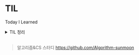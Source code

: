 # TIL

Today I Learned



<details>
<summary h1> TIL 정리</summary>

<details>
<summary> 2월 </summary> 

- 2024_02_13
    - CodingTest Leve 1  >>  4문제
- 2024_02_14
    - 인강은 비공개 정리
    - 네트워크 기본 (널널한 개발자 인프런 강의)
        - Internet 기반 네트워크 입문
        - L2 수준에서 외울 것들
- 2024_02_15
    - 네트워크 기본 (널널한 개발자)
        - L3 수준에서 외울 것들
    - JAVA 8 (백기선)
        - 함수형 인터페이스와 람다
- 2024_02_16
    - 네트워크 기본 (널널한 개발자)
        - L3 수준에서 외울 것들
    - JAVA 8 (백기선)
        - 함수형 인터페이스와 람다
        - 인터페이스의 변화
    - CodingTest Level 2 >> 1문제
- 2024_02_17
    - JAVA 8 (백기선)
        - Stream
        - Optional
    - CodingTest Level 2 >> 1문제
- 2024_02_18
    - Java 8 (백기선)
        - Date/Time
        - CompletableFuture
        - ( 완강 )
    - CodingTest Level 2 >> 1문제
- 2024_02_19
    - 네트워크 기본 (널널한 개발자)
        - L3 수준에서 외울 것들
        - L4 TCP, UDP
    - CodingTest Level 2 >> 1문제
- 2024_02_20
    - 네트워크 기본 (널널한 개발자)
        - L4 TCP, UDP
        - 웹을 이루는 핵심 기술
    - 알고리즘&CS 스터디
        - 백준 >> 1문제
        - <https://www.acmicpc.net/problem/18258>
- 2024_02_21
    - 알고리즘&CS 스터디
        - 백준 >> 2문제
        - <https://www.acmicpc.net/problem/11399>
        - <https://www.acmicpc.net/problem/17265>
- 2024_02_22
    - 알고리즘&CS 스터디
        - 백준 >> 2문제
        - <https://www.acmicpc.net/problem/1620>
        - <https://www.acmicpc.net/problem/20002>
- 2024_02_24
    - 알고리즘&CS 스터디
        - 백준 >> 1문제
        - 면접을 위한 CS 전공지식 노트
            - 싱글톤 패턴
            - 팩토리 패턴
- 2024_02_25
    - 알고리즘&CS 스터디
        - 백준 >> 1문제
        - 면접을 위한 CS
            - 전략 패턴
            - 옵저버 패턴
            - 프록시 패턴과 프록시 서버
- 2024_02_27
    - 알고리즘&CS 스터디
        - 백준 >> 2문제
        - 면접을 위한 CS
            - 이터레이터 패턴
            - 노출 패턴
            - MVC 패턴
            - MVP 패턴
            - MVVM 패턴
- 2024_02_28
    - 알고리즘&CS 스터디
        - 백준 >> 2문제
        - 면접을 위한 CS
            - OOP
            - SOLID
            - 선언형 프로그래밍
            - 명령형 (객체지향)
            - 명령형 (절차지향)
    - 사이드 프로젝트
        - vue.js 학습
            - <https://www.youtube.com/playlist?list=PLfLgtT94nNq3Br68sEe26jkOqCPK_8UQ->
- 2024_02_29
    - 알고리즘&CS 스터디
        - 백준 >> 2문제
        - CS
            - HTTP

</details>
<details>
<summary> 3월 </summary>

- 2024_03_05
    - 알고리즘&CS 스터디
        - 백준 >> 2문제
        - CS
            - RESTful
    - wanted 프리온보딩 백엔드 챌린지
        - 1회차
            - scaling을 고려한 서비스 아키텍처
    - 사이드 프로젝트
        - vue.js 학습
            - 이전 학습 영상
- 2024_03_06
    - 알고리즘&CS 스터디
        - 백준 >> 2문제
    - wanted 프리온보딩 백엔드 챌린지
        - SNS 뉴스 피드 서비스 설계
    - 사이드 프로젝트
        - vue.js 학습
- 2024_03_07
    - 알고리즘&CS 스터디
        - 백준 >> 2문제
    - 사이드 프로젝트
        - vue.js
        - github action
- 2024_03_08
    - 알고리즘&CS 스터디
        - 백준 >> 2문제
    - 사이드 프로젝트
        - vue.js
            - Home 페이지 구현
            - Login 페이지 구현
- 2024_03_09
    - 알고리즘&CS 스터디
        - 백준 >> 2문제
    - 사이드 프로젝트
        - spring security + jwt 학습
- 2024_03_13
    - 알고리즘&CS 스터디
        - 백준 >> 1문제
        - OS
            - 운영체제, 메모리
            - 공유자원, 교착상태
    - 사이드 프로젝트
        - spring security + jwt
        - spring security + oauth2 + jwt
    - 원티드 프리온보딩 백엔드 챌린지
        - 영상 스트리밍 및 업로드
        - GPT 활용
        - AWS ECS CI/CD
- 2024_03_14
    - 사이드 프로젝트
        - spring security + jwt + oauth2
- 2024_03_15
    - 사이드 프로젝트
        - spring security + jwt + oauth2
            - 소셜 로그인 구현
                - 구글, 네이버, 카카오
- 2024_03_16
    - 사이드 프로젝트
        -spring security + jwt + oauth2
            - 로그인 문제 해결
    - 알고리즘&CS 스터디
        - DB
            - 트랜잭션
- 2024_03_17
    - 알고리즘&CS 스터디
        - 백준 >> 1문제
    - 사이드 프로젝트
        - Spring security + jwt + OAuth2
            - 로그인/로그아웃 API 구현
- 2024_03_18
    - 알고리즘&CS 스터디
        - 백준 >> 1문제
        - DB
            - 무결성
    - 사이드 프로젝트
        - 로그인/로그아웃 Spring API 구현 완료
        - 로그인 관련 Vue.js 구현 완료
- 2024_03_19
    - 알고리즘&CS 스터디
        - 백준 >> 1문제
        - DB
            - ERD, 정규화
    - 사이드 프로젝트
        - 로그인 모달창 추가
        - openvidu를 사용한 WebRTC 방법 학습
- 2024_03_20
    - 알고리즘&CS 스터디
        - 백준 >> 1문제
        - DB
            - 인덱스
    - 사이드 프로젝트
        - openvidu
- 2024_03_21
    - 알고리즘&CS 스터디
        - 백준 >> 1문제
    - 사이드 프로젝트
        - 개발 순서 변경
            - openvidu를 활용한 화상회의를 후순위로 변경
        - Redis로 Refresh Token을 관리하기 위해 spring data redis 연결
- 2024_03_22
    - 알고리즘&CS 스터디
        - 백준 >> 1문제
        - 정처기 실기
            - 2023 3회차 12/20
- 2024_03_23
    - 알고리즘&CS 스터디
        - 백준 >> 1문제
    - 사이드 프로젝트 (Study with Music)
        - 팀원이 생겼다..!(ㅋㅋ) 설계부터 다시 해보자고!!
        - 설계
            - 기능 요구사항 작성
- 2024_03_24
    - 알고리즘&CS 스터디
        - 백준 >> 2문제
    - 사이드 프로젝트
        - 설계
            - 기능 요구사항 작성 완료
    - Spring Security
        - 블로그에 구조와 로그인 동작 과정에 관해 작성
            <https://wbsf.tistory.com/entry/Spring-Security%EA%B0%80-%EB%AD%90%EC%A3%A0>
    - 원티드 BE 챌린지 4월
        - 사전과제
            - Docker 설치 및 image 띄우기
- 2024_03_25
    - 알고리즘&CS 스터디
        - 백준 >> 1문제
        - 정처기 실기
            - 2023 2회차 10/20
            - 2023 3회차 해설
    - 사이드 프로젝트
            - 설계
                - API 명세서 작성 (priority High) 완료
    - JWT 관련 블로그 작성
        <https://wbsf.tistory.com/entry/JWT%EA%B0%80-%EB%AD%90%EC%A3%A0>
- 2024_03_26
    - 알고리즘&CS 스터ㅣ
        - 정처기 실기
            - 2023 2회 발표
    - OAuth2 블로그 작성을 위해 정리
- 2024_03_27
    - 알고리즘&CS 스터디
        - 정처기 실기
            - 2023 1회 해설
        - 백준 >> 1문제
    - 사이드 프로젝트
        - DB ERD 작성
    - OAuth2 고민 해결
        - OAuth2 로그인 후 JWT 를 발급해주는 문제 고민
            - OAuth2 로그인 성공 시 메인 페이지로 Redirect를 하는데, 파라미터 값으로 Access 토큰 값을 넘겨줌. 이 때, Access 토큰은 사용이 불가능하도록 유효시간을 0으로 정의함. 이렇게 하면 파라미터로 넘기면서 토큰의 탈취가 이뤄지더라도 바로 만료되므로 문제가 발생하지 않음. 사용자의 데이터는 넘기고, 인증이 필요하면 Refresh 토큰을 통해 Access 토큰을 재발급 할 수 있음!!!
- 2024_03_29
    - 알고리즘&CS 스터디
        - 백준 >> 1문제
    - 사이드 프로젝트
        - TDD 적용을 위한 사전 학습 중
- 2024_03_30
    - 알고리즘&CS 스터디
        - 백준 >> 1문제
    - OAuth2 관련 블로그 작성
    <https://wbsf.tistory.com/entry/OAuth2%EA%B0%80-%EB%AD%90%EC%A3%A0>
    - 사이드 프로젝트
        - TDD 인프런 강의 수강
- 2024_03_31
    - 알고리즘&CS 스터디
        - 백준 >> 1문제
    - 사이드 프로젝트
        - TDD 인프런 강의 수강

</details>
<details>
<summary> 4월 </summary>

- 2024_04_01
    - 알고리즘&CS 스터디
        - 백준 >> 1문제
    - 사이드 프로젝트
        - TDD 인프런 강의 수강
        - 간략하게나마 TDD 개발 순서 정리 완료...
    - 정처기 실기 
        - 2022년 2회
- 2024_04_02
    - 알고리즘&CS 스터디
        - 백준 >> 1문제
    - 원티드 BE 챌린지 4월
        - Docker 기본
    - 정처기 실기
        - 2022년 2회 해설
- 2024_04_03
    - 알고리즘&CS 스터디
        - 백준 >> 1문제
    - TDD
        - 강의 내용을 바탕으로 연습 및 정리
- 2024_04_04
    - 알고리즘&CS 스터디
        - 백준 >> 1문제
    - TDD
        - 추가 학습 및 연습
- 2024_04_05
    - 알고리즘&CS 스터디
        - 백준 >> 1문제
    - 사이드 프로젝트
        - TDD로 API 구현
            - 사용자 등록
            - 사용자 조회
            - 게시글 작성
    - 원티드 BE 챌린지 4월
        - Docker
            - 커맨드
            - 컴포즈
            - 볼륨
    - Spring Security 프레임워크로 OAuth2 로그인
    <https://wbsf.tistory.com/entry/Spring-Security-%ED%94%84%EB%A0%88%EC%9E%84%EC%9B%8C%ED%81%AC%EB%A1%9C-OAuth2-%EB%A1%9C%EA%B7%B8%EC%9D%B8>
- 2024_0407
    - 사이드 프로젝트
        -TDD로 API 구현
            - 기존 사용자 기능 삭제
            - 사용자 회원가입
            - 사용자 중복확인
            - 게시글 리스트 조회
- 2024_0409
    - 알고리즘&CS 스터디
        - 백준 >> 1문제
    - 사이드 프로젝트
        - TDD로 API 구현
            - 게시글 조회
                - 응답 데이터 최적화
- 2024_0410
    - 알고리즘&CS 스터디
        - 백준 >> 1문제
    - 사이드 프로젝트
        - TDD로 API 구현
            - 게시글 세부 조회
- 2024_0411
    - 알고리즘&CS 스터디
        - 백준 >> 1문제
    - 사이드 프로젝트
        - TDD로 API 구현
            - 게시글 수정
            - 게시글 삭제
- 2024_0412
    - 알고리즘&CS 스터디
        - 백준 >> 3문제
            - 골드 너무 어렵다......
        - 내일 우테캠 코테를 위해서 알고리즘 개념 빠르게 훑기
- 2024_0413
    - 우아한 테크 캠프 1차 코딩테스트
        - 코딩 문제 3개, CS 객관식 5개
            - 코딩 문제 -> 2.5솔 (특정 조건 해결 못 함...)
- 2024_0417
    - 알고리즘&CS 스터디
        - 백준 >> 1문제
    - 블로그 작성
        - 로그인 성공 시 JWT 발급
        <https://wbsf.tistory.com/entry/Spring-Security-%ED%94%84%EB%A0%88%EC%9E%84%EC%9B%8C%ED%81%AC%EB%A1%9C-%EB%A1%9C%EA%B7%B8%EC%9D%B8%EC%97%90-%EC%84%B1%EA%B3%B5%ED%95%98%EB%A9%B4-JWT-%EB%B0%9C%EA%B8%89%ED%95%98%EA%B8%B0>
- 2024_0418
    - 알고리즘&CS 스터디
        - 백준 >> 1문제
    - 이력서 수정 중...
- 2024_0419
    - 사이드 프로젝트 - Study with Music
        - 화면 설계 (Figma)
- 2024_0420
    - 알고리즘&CS 스터디
        - 백준 >> 1문제
    - 정처기 이론 공부
- 2024_0421
    - 알고리즘&CS 스터디
        - 프로그래머스 >> 1문제
    - 사이드 프로젝트
        - 화면 세부 설계 (Figma)
    - 정처기 이론 공부
- 2024_0422
    - 알고리즘&CS 스터디
        - 프로그래머스 >> 1문제
    - 사이드 프로젝트
        - 화면 세부 설계
    - 정처기 이론 공부
- 2024_0423
    - 알고리즘&CS 스터디
        - 백준 >> 3문제
    - 정처기 이론 공부
    - 우아한 테크 세미나
        - Java Virtual Thread
- 2024_0424
    - 정처기 실기 이론 및 기출문제 풀이
- 2024_0425
    - 정처기 실기 이론 및 기출문제 풀이
- 2024_0426
    - 정처기 실기 이론 및 기출문제 풀이
- 2024_0427
    - 정처기 실기 시험
        - 가체점 결과 합격!
    - 알고리즘&CS 스터디
        - 백준 >> 1문제
- 2024_0429
    - 청년 정책 박람회 참가
        - 원티드랩 hr 커피챗
        - 티맥스 소프트 개발 진로 커피챗
        - 모의 면접 등 참여
- 2024_0430
    - 알고리즘&CS 스터디
        - 백준 >> 1문제
    - 스프링 부트 
        - 컨트롤러 예외처리 @ControllerAdvice로 하기
- 2024_0501
    - 알고리즘&CS 스터디
        - 백준 >> 1문제
    - 원티드 Docker 강의 재수강
- 2024_0502
    - 알고리즘&CS 스터디
        - 백준 >> 1문제
    - 원티드 Dcoker 강의 재수강 (2회)
- 2024_0503
    - 알고리즘&CS 스터디
        - 백준 >> 1문제
    - Spring JPA
        - 김영한 인프런 강의 섹션 1,2 수강 (Spring JPA 활용 2)    
- 2024_0504
    - 알고리즘&CS 스터디
        - 백준 >> 1문제
- 2024_0506
    - 알고리즘&CS 스터디
        - 백준 >> 1문제
    - Spring JPA
        - 김영한 인프런 강의 섹션 3 수강 (Spring JPA 활용 2)
- 2024_0507
    - 알고리즘&CS 스터디
        - 백준 >> 1문제
    - Spring JPA
        - 김영한 인프런 강의 섹션 4 ~ 완강 (Spring JPA 활용 2)
- 2024_0508
    - 알고리즘&CS 스터디
        - 백준 >> 1문제
    - 이력서 및 포트폴리오 작성
- 2024_0509
    - 알고리즘&CS 스터디
        - 백준 >> 1문제
    - 이력서 및 포트폴리오 작성
- 2024_0510
    - 알고리즘&CS 스터디
        - 백준 >> 1문제
    - 이력서 및 포트폴리오 작성
- 2024_0511
    - 알고리즘&CS 스터디
        - 백준 >> 1문제
    - 이력서 및 포트폴리오 작성
- 2024_0512
    - 알고리즘&CS 스터디
        - 백준 >> 1문제
    - 이력서 및 포트폴리오 작성
    - 무중단 배포 학습
        - 블루/그린 배포 방식
        - Jenkins, Docker, Nginx, AWS
- 2024_0513
    - 알고리즘&CS 스터디
        - OSI 7 계층 발표
        - 백준 >> 1문제
    - 무중단 배포 구현
        - AWS EC2, Nginx, Docker, Jenkins, Github webhook
        - Github 레포지토리에 push를 통한 스프링 부트 프로젝트 빌드 및 배포 파이프라인 구축
        

</details>
</details>
<br>


> 알고리즘&CS 스터디
<https://github.com/Algorithm-sunmoon>
